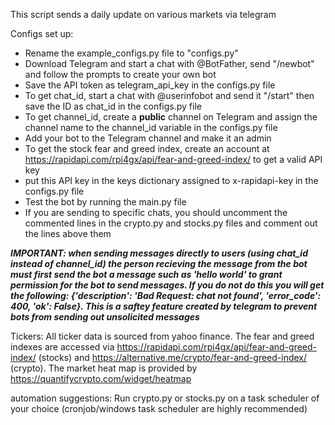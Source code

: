 This script sends a daily update on various markets via telegram

Configs set up:
- Rename the example_configs.py file to "configs.py"
- Download Telegram and start a chat with @BotFather, send "/newbot" and follow the prompts to create your own bot
- Save the API token as telegram_api_key in the configs.py file
- To get chat_id, start a chat with @userinfobot and send it "/start" then save the ID as chat_id in the configs.py file
- To get channel_id, create a **public** channel on Telegram and assign the channel name to the channel_id variable in the configs.py file
- Add your bot to the Telegram channel and make it an admin
- To get the stock fear and greed index, create an account at https://rapidapi.com/rpi4gx/api/fear-and-greed-index/  to get a valid API key
- put this API key in the keys dictionary assigned to x-rapidapi-key in the configs.py file 
- Test the bot by running the main.py file
- If you are sending to specific chats, you should uncomment the commented lines in the crypto.py and stocks.py files and comment out the lines above them

***IMPORTANT: when sending messages directly to users (using chat_id instead of channel_id) the person recieving the message from the bot must first send the bot a message such as 'hello world' to grant permission for the bot to send messages. If you do not do this you will get the following: {'description': 'Bad Request: chat not found', 'error_code': 400, 'ok': False}. This is a saftey feature created by telegram to prevent bots from sending out unsolicited messages***

Tickers: 
All ticker data is sourced from yahoo finance. The fear and greed indexes are accessed via https://rapidapi.com/rpi4gx/api/fear-and-greed-index/ (stocks) and https://alternative.me/crypto/fear-and-greed-index/ (crypto). The market heat map is provided by https://quantifycrypto.com/widget/heatmap

automation suggestions: 
Run crypto.py or stocks.py on a task scheduler of your choice (cronjob/windows task scheduler are highly recommended)
